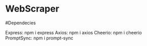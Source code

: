 # WebScraper

#Dependecies 

Express: npm i express
Axios: npm i axios
Cheerio: npm i cheerio
PromptSync: npm i prompt-sync
